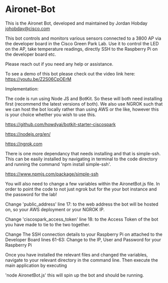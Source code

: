 # Aironet-Bot

This is the Aironet Bot, developed and maintained by Jordan Hobday johobday@cisco.com

This bot controls and monitors various sensors connected to a 3800 AP via the developer board in the Cisco Green Park Lab.
Use it to control the LED on the AP, take temperature readings, directly SSH to the Raspberry Pi on the developer
board etc.

Please reach out if you need any help or assistance.

To see a demo of this bot please check out the video link here: https://youtu.be/Z2S06CpOErM

Implementation:

The code is run using Node JS and BotKit. So these will both need installing first (recommend the latest versions of both). We also use NGROK such that we can host the bot locally rather than using AWS or the like, however this is your choice whether you wish to use this.

https://github.com/howdyai/botkit-starter-ciscospark

https://nodejs.org/en/

https://ngrok.com

There is one more dependancy that needs installing and that is simple-ssh. This can be easily installed by navigating in terminal to the code directory and running the command 'npm install simple-ssh'.

https://www.npmjs.com/package/simple-ssh

You will also need to change a few variables within the AironetBot.js file. In order to point the code to not just ngrok but for the your bot instance and the password for the lab!

Change 'public_address' line 17: to the web address the bot will be hosted on, so your AWS deployment or your NGROK IP.

Change 'ciscospark_access_token' line 18: to the Access Token of the bot you have made to tie to the two together.

Change The SSH connection details to your Raspberry Pi on attached to the Developer Board lines 61-63: Change to the IP, User and Password for your Raspberry Pi

Once you have installed the relevant files and changed the variables, navigate to your relevant directory in the command line. Then execute the main application by executing

'node AironetBot.js' this will spin up the bot and should be running.
